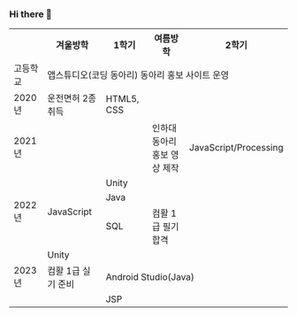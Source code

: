 ### Hi there 👋

<table>
  <tr>
    <th></th>
    <th>겨울방학</th>
    <th>1학기</th>
    <th>여름방학</th></th>
    <th>2학기</th>
  </tr>
  <tr>
    <td>고등학교</td>
    <td colspan="4">앱스튜디오(코딩 동아리) 동아리 홍보 사이트 운영</td>
  </tr>
  <tr>
    <td>2020년</td>
    <td>운전면허 2종 취득</td>
    <td>HTML5, CSS</td>
    <td colspan="2"></td>
  </tr>
  <tr>
    <td>2021년</td>
    <td></td>
    <td></td>
    <td>인하대 동아리 홍보 영상 제작</td>
    <td>JavaScript/Processing</td>
  </tr>
  
  <tr>
    <td rowspan="3">2022년</td>
    <td rowspan="3">JavaScript</td>
    <td colspan="3">Unity</td>
  </tr>
  <tr>
    <td colspan="3">Java</td>
  </tr>
  <tr>
    <td>SQL</td>
    <td>컴활 1급 필기 합격</td>
    <td></td>
  </tr>

  <tr>
    <td rowspan="3">2023년</td>
    <td colspan="4">Unity</td>
  </tr>
  <tr>
    <td>컴활 1급 실기 준비</td>
    <td colspan="3">Android Studio(Java)</td>
  </tr>
  <tr>
    <td></td>
    <td>JSP</td>
    <td></td>
    <td></td>
  </tr>
</table>

